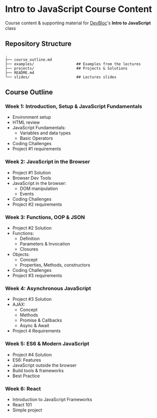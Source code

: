 # Intro to JavaScript Course Content

Course content & supporting material for [DevBloc](http://devbloc.ca/)'s **Intro to JavaScript** class

## Repository Structure
```
.
├── course_outline.md
├── examples/                   ## Examples from the lectures
├── projects/                   ## Projects & Solutions
├── README.md
└── slides/                     ## Lectures slides
```

## Course Outline

### Week 1: Introduction, Setup & JavaScript Fundamentals
* Environment setup
* HTML review
* JavaScript Fundamentals:
    * Variables and data types
    * Basic Operators
* Coding Challenges
* Project #1 requirements

### Week 2: JavaScript in the Browser

* Project #1 Solution
* Browser Dev Tools
* JavaScript in the browser:
    * DOM manipulation
    * Events
* Coding Challenges
* Project #2 requirements

### Week 3: Functions, OOP & JSON

* Project #2 Solution
* Functions:
    * Definition
    * Parameters & Invocation
    * Closures
* Objects:
    * Concept
    * Properties,  Methods, constructors
* Coding Challenges
* Project #3 requirements


### Week 4: Asynchronous JavaScript

* Project #3 Solution
* AJAX:
    * Concept
    * Methods
    * Promise & Callbacks
    * Async & Await
* Project 4 Requirements

### Week 5: ES6 & Modern JavaScript

* Project #4 Solution
* ES6: Features
* JavaScript outside the browser
* Build tools & frameworks
* Best Practice

### Week 6: React
* Introduction to JavaScript Frameworks
* React 101
* Simple project